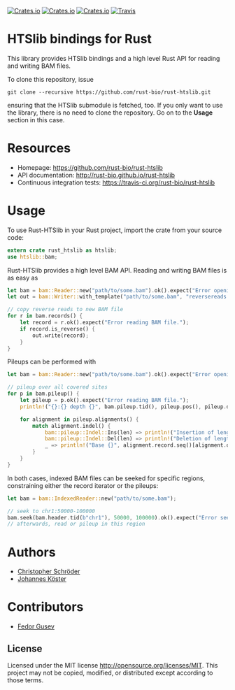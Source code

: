 [![Crates.io](https://img.shields.io/crates/d/rust-htslib.svg?style=flat-square)](https://crates.io/crates/rust-htslib)
[![Crates.io](https://img.shields.io/crates/v/rust-htslib.svg?style=flat-square)](https://crates.io/crates/rust-htslib)
[![Crates.io](https://img.shields.io/crates/l/rust-htslib.svg?style=flat-square)](https://crates.io/crates/rust-htslib)
[![Travis](https://img.shields.io/travis/rust-bio/rust-htslib.svg?style=flat-square)](https://travis-ci.org/rust-bio/rust-htslib)

# HTSlib bindings for Rust

This library provides HTSlib bindings and a high level Rust API for reading and writing BAM files.

To clone this repository, issue

```
git clone --recursive https://github.com/rust-bio/rust-htslib.git
```

ensuring that the HTSlib submodule is fetched, too.
If you only want to use the library, there is no need to clone the repository. Go on to the **Usage** section in this case.

# Resources

* Homepage: https://github.com/rust-bio/rust-htslib
* API documentation: http://rust-bio.github.io/rust-htslib
* Continuous integration tests: https://travis-ci.org/rust-bio/rust-htslib

# Usage

To use Rust-HTSlib in your Rust project, import the crate from your source code:

```rust
extern crate rust_htslib as htslib;
use htslib::bam;
```

Rust-HTSlib provides a high level BAM API.
Reading and writing BAM files is as easy as
```rust
let bam = bam::Reader::new("path/to/some.bam").ok().expect("Error opening bam.");
let out = bam::Writer::with_template("path/to/some.bam", "reversereads.bam").ok().expect("Error opening bam.");

// copy reverse reads to new BAM file
for r in bam.records() {
    let record = r.ok().expect("Error reading BAM file.");
    if record.is_reverse() {
        out.write(record);
    }
}
```

Pileups can be performed with
```rust
let bam = bam::Reader::new("path/to/some.bam").ok().expect("Error opening bam.");

// pileup over all covered sites
for p in bam.pileup() {
    let pileup = p.ok().expect("Error reading BAM file.");
    println!("{}:{} depth {}", bam.pileup.tid(), pileup.pos(), pileup.depth());

    for alignment in pileup.alignments() {
        match alignment.indel() {
            bam::pileup::Indel::Ins(len) => println!("Insertion of length {}", len),
            bam::pileup::Indel::Del(len) => println!("Deletion of length {}", len),
            _ => println!("Base {}", alignment.record.seq()[alignment.qpos()])
        }
    }
}
```
In both cases, indexed BAM files can be seeked for specific regions, constraining either the record iterator or the pileups:

```rust
let bam = bam::IndexedReader::new("path/to/some.bam");

// seek to chr1:50000-100000
bam.seek(bam.header.tid(b"chr1"), 50000, 100000).ok().expect("Error seeking BAM file.");
// afterwards, read or pileup in this region
```

# Authors

* [Christopher Schröder](https://github.com/christopher-schroeder)
* [Johannes Köster](https://github.com/johanneskoester)

# Contributors

* [Fedor Gusev](https://github.com/gusevfe)


## License

Licensed under the MIT license http://opensource.org/licenses/MIT. This project may not be copied, modified, or distributed except according to those terms.
